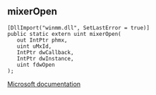 ## mixerOpen

```
[DllImport("winmm.dll", SetLastError = true)]
public static extern uint mixerOpen(
   out IntPtr phmx,
   uint uMxId,
   IntPtr dwCallback,
   IntPtr dwInstance,
   uint fdwOpen
);
```

[Microsoft documentation](TODO)
